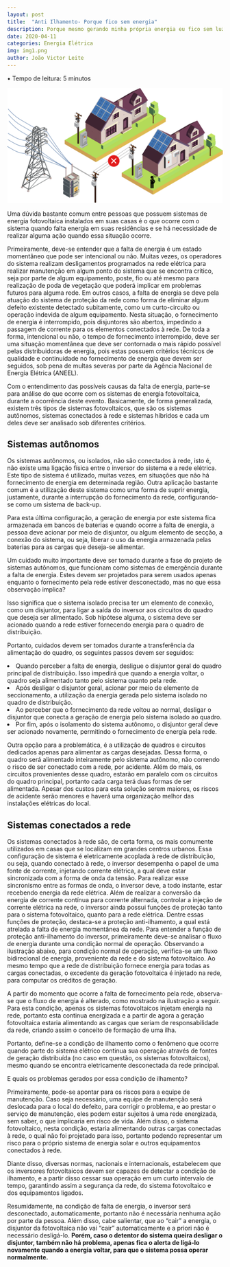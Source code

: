 ```yaml
---
layout: post
title:  "Anti Ilhamento- Porque fico sem energia"
description: Porque mesmo gerando minha própria energia eu fico sem luz, quando a concessionária não fornece
date: 2020-04-11
categories: Energia Elétrica
img: img1.png
author: João Victor Leite
---
```



•	Tempo de leitura: 5 minutos


![Inicio](https://raw.githubusercontent.com/primariaenergia/blog/gh-pages/_posts/img1.png)

Uma dúvida bastante comum entre pessoas que possuem sistemas de energia fotovoltaica instalados em suas casas é o que ocorre com o sistema quando falta energia em suas residências e se há necessidade de realizar alguma ação quando essa situação ocorre. 

Primeiramente, deve-se entender que a falta de energia é um estado momentâneo que pode ser intencional ou não. Muitas vezes, os operadores do sistema realizam desligamentos programados na rede elétrica para realizar manutenção em algum ponto do sistema que se encontra crítico, seja por parte de algum equipamento, poste, fio ou até mesmo para realização de poda de vegetação que poderá implicar em problemas futuros para alguma rede. Em outros casos, a falta de energia se deve pela atuação do sistema de proteção da rede como forma de eliminar algum defeito existente detectado subitamente, como um curto-circuito ou operação indevida de algum equipamento. Nesta situação, o fornecimento de energia é interrompido, pois disjuntores são abertos, impedindo a passagem de corrente para os elementos conectados à rede.  De toda a forma, intencional ou não, o tempo de fornecimento interrompido, deve ser uma situação momentânea que deve ser contornada o mais rápido possível pelas distribuidoras de energia, pois estas possuem critérios técnicos de qualidade e continuidade no fornecimento de energia que devem ser seguidos, sob pena de multas severas por parte da Agência Nacional de Energia Elétrica (ANEEL).      
  
Com o entendimento das possíveis causas da falta de energia, parte-se para análise do que ocorre com os sistemas de energia fotovoltaica, durante a ocorrência deste evento. Basicamente, de forma generalizada, existem três tipos de sistemas fotovoltaicos, que são os sistemas autônomos, sistemas conectados à rede e sistemas híbridos e cada um deles deve ser analisado sob diferentes critérios.
  
  
<h2>Sistemas autônomos </h2>
  
Os sistemas autônomos, ou isolados, não são conectados à rede, isto é, não existe uma ligação física entre o inversor do sistema e a rede elétrica. Este tipo de sistema é utilizado, muitas vezes, em situações que não há fornecimento de energia em determinada região. Outra aplicação bastante comum é a utilização deste sistema como uma forma de suprir energia, justamente, durante a interrupção do fornecimento da rede, configurando-se como um sistema de back-up.  
    
Para esta última configuração, a geração de energia por este sistema fica armazenada em bancos de baterias e quando ocorre a falta de energia, a pessoa deve acionar por meio de disjuntor, ou algum elemento de secção, a conexão do sistema, ou seja, liberar o uso da energia armazenada pelas baterias para as cargas que deseja-se alimentar.  
      
Um cuidado muito importante deve ser tomado durante a fase do projeto de sistemas autônomos, que funcionam como sistemas de emergência durante a falta de energia. Estes devem ser projetados para serem usados apenas enquanto o fornecimento pela rede estiver desconectado, mas no que essa observação implica?  
    
Isso significa que o sistema isolado precisa ter um elemento de conexão, como um disjuntor, para ligar a saída do inversor aos circuitos do quadro que deseja ser alimentado. Sob hipótese alguma, o sistema deve ser acionado quando a rede estiver fornecendo energia para o quadro de distribuição.  
    
Portanto, cuidados devem ser tomados durante a transferência da alimentação do quadro, os seguintes passos devem ser seguidos:  
    
<li>Quando perceber a falta de energia, desligue o disjuntor geral do quadro principal de distribuição. Isso impedirá que quando a energia voltar, o quadro seja alimentado tanto pelo sistema quanto pela rede.</l1>
<li>Após desligar o disjuntor geral, acionar por meio de elemento de seccionamento, a utilização da energia gerada pelo sistema isolado no quadro de distribuição.</li>
<li>Ao perceber que o fornecimento da rede voltou ao normal, desligar o disjuntor que conecta a geração de energia pelo sistema isolado ao quadro.</li>
<li>Por fim, após o isolamento do sistema autônomo, o disjuntor geral deve ser acionado novamente, permitindo o fornecimento de energia pela rede. </li>        

  
Outra opção para a problemática, é a utilização de quadros e circuitos dedicados apenas para alimentar as cargas desejadas. Dessa forma, o quadro será alimentado inteiramente pelo sistema autônomo, não correndo o risco de ser conectado com a rede, por acidente. Além do mais, os circuitos provenientes desse quadro, estarão em paralelo com os circuitos do quadro principal, portanto cada carga terá duas formas de ser alimentada. Apesar dos custos para esta solução serem maiores, os riscos de acidente serão menores e haverá uma organização melhor das instalações elétricas do local.    
       

<h2> Sistemas conectados a rede </h2>
    
Os sistemas conectados à rede são, de certa forma, os mais comumente utilizados em casas que se localizam em grandes centros urbanos. Essa configuração de sistema é eletricamente acoplada à rede de distribuição, ou seja, quando conectado à rede, o inversor desempenha o papel de uma fonte de corrente, injetando corrente elétrica, a qual deve estar sincronizada com a forma de onda da tensão. Para realizar esse sincronismo entre as formas de onda, o inversor deve, a todo instante, estar recebendo energia da rede elétrica. 
Além de realizar a conversão da energia de corrente contínua para corrente alternada, controlar a injeção de corrente elétrica na rede, o inversor ainda possui funções de proteção tanto para o sistema fotovoltaico, quanto para a rede elétrica. Dentre essas funções de proteção, destaca-se a proteção anti-ilhamento, a qual está atrelada a falta de energia momentânea da rede. 
Para entender a função de proteção anti-ilhamento do inversor, primeiramente deve-se analisar o fluxo de energia durante uma condição normal de operação. Observando a ilustração abaixo, para condição normal de operação, verifica-se um fluxo bidirecional de energia, proveniente da rede e do sistema fotovoltaico. Ao mesmo tempo que a rede de distribuição fornece energia para todas as cargas conectadas, o excedente da geração fotovoltaica é injetado na rede, para computar os créditos de geração.      
  
    
A partir do momento que ocorre a falta de fornecimento pela rede, observa-se que o fluxo de energia é alterado, como mostrado na ilustração a seguir. Para esta condição, apenas os sistemas fotovoltaicos injetam energia na rede, portanto esta continua energizada e a partir de agora a geração fotovoltaica estaria alimentando as cargas que seriam de responsabilidade da rede, criando assim o conceito de formação de uma ilha.
    
  
  
Portanto, define-se a condição de ilhamento como o fenômeno que ocorre quando parte do sistema elétrico continua sua operação através de fontes de geração distribuída (no caso em questão, os sistemas fotovoltaicos), mesmo quando se encontra eletricamente desconectada da rede principal.  
      
E quais os problemas gerados por essa condição de ilhamento?  
        
Primeiramente, pode-se apontar para os riscos para a equipe de manutenção. Caso seja necessário, uma equipe de manutenção será deslocada para o local do defeito, para corrigir o problema, e ao prestar o serviço de manutenção, eles podem estar sujeitos à uma rede energizada, sem saber, o que implicaria em risco de vida. Além disso, o sistema fotovoltaico, nesta condição, estaria alimentando outras cargas conectadas à rede, o qual não foi projetado para isso, portanto podendo representar um risco para o próprio sistema de energia solar e outros equipamentos conectados à rede.  
      
Diante disso, diversas normas, nacionais e internacionais, estabelecem que os inversores fotovoltaicos devem ser capazes de detectar a condição de ilhamento, e a partir disso cessar sua operação em um curto intervalo de tempo, garantindo assim a segurança da rede, do sistema fotovoltaico e dos equipamentos ligados.
      
 
     
         
Resumidamente, na condição de falta de energia, o inversor será desconectado, automaticamente, portanto não é necessária nenhuma ação por parte da pessoa. Além disso, cabe salientar, que ao “cair” a energia, o disjuntor da fotovoltaica não vai “cair” automaticamente e a priori não é necessário desligá-lo. **Porém, caso o detentor do sistema queira desligar o disjuntor, também não há problema, apenas fica o alerta de ligá-lo novamente quando a energia voltar, para que o sistema possa operar normalmente.**  
